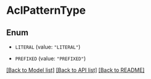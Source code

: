 # AclPatternType

## Enum


* `LITERAL` (value: `"LITERAL"`)

* `PREFIXED` (value: `"PREFIXED"`)


[[Back to Model list]](../README.md#documentation-for-models) [[Back to API list]](../README.md#documentation-for-api-endpoints) [[Back to README]](../README.md)


